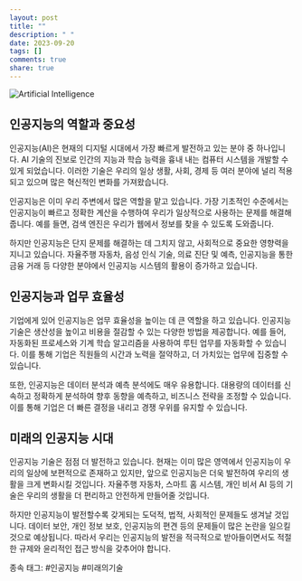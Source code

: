 ```yaml
---
layout: post
title: ""
description: " "
date: 2023-09-20
tags: []
comments: true
share: true
---
```


![Artificial Intelligence](image_link)

## 인공지능의 역할과 중요성

인공지능(AI)은 현재의 디지털 시대에서 가장 빠르게 발전하고 있는 분야 중 하나입니다. AI 기술의 진보로 인간의 지능과 학습 능력을 흉내 내는 컴퓨터 시스템을 개발할 수 있게 되었습니다. 이러한 기술은 우리의 일상 생활, 사회, 경제 등 여러 분야에 널리 적용되고 있으며 많은 혁신적인 변화를 가져왔습니다.

인공지능은 이미 우리 주변에서 많은 역할을 맡고 있습니다. 가장 기초적인 수준에서는 인공지능이 빠르고 정확한 계산을 수행하여 우리가 일상적으로 사용하는 문제를 해결해줍니다. 예를 들면, 검색 엔진은 우리가 웹에서 정보를 찾을 수 있도록 도와줍니다. 

하지만 인공지능은 단지 문제를 해결하는 데 그치지 않고, 사회적으로 중요한 영향력을 지니고 있습니다. 자율주행 자동차, 음성 인식 기술, 의료 진단 및 예측, 인공지능을 통한 금융 거래 등 다양한 분야에서 인공지능 시스템의 활용이 증가하고 있습니다. 

## 인공지능과 업무 효율성

기업에게 있어 인공지능은 업무 효율성을 높이는 데 큰 역할을 하고 있습니다. 인공지능 기술은 생산성을 높이고 비용을 절감할 수 있는 다양한 방법을 제공합니다. 예를 들어, 자동화된 프로세스와 기계 학습 알고리즘을 사용하여 루틴 업무를 자동화할 수 있습니다. 이를 통해 기업은 직원들의 시간과 노력을 절약하고, 더 가치있는 업무에 집중할 수 있습니다.

또한, 인공지능은 데이터 분석과 예측 분석에도 매우 유용합니다. 대용량의 데이터를 신속하고 정확하게 분석하여 향후 동향을 예측하고, 비즈니스 전략을 조정할 수 있습니다. 이를 통해 기업은 더 빠른 결정을 내리고 경쟁 우위를 유지할 수 있습니다.

## 미래의 인공지능 시대

인공지능 기술은 점점 더 발전하고 있습니다. 현재는 이미 많은 영역에서 인공지능이 우리의 일상에 보편적으로 존재하고 있지만, 앞으로 인공지능은 더욱 발전하여 우리의 생활을 크게 변화시킬 것입니다. 자율주행 자동차, 스마트 홈 시스템, 개인 비서 AI 등의 기술은 우리의 생활을 더 편리하고 안전하게 만들어줄 것입니다. 

하지만 인공지능이 발전할수록 갖게되는 도덕적, 법적, 사회적인 문제들도 생겨날 것입니다. 데이터 보안, 개인 정보 보호, 인공지능의 편견 등의 문제들이 많은 논란을 일으킬 것으로 예상됩니다. 따라서 우리는 인공지능의 발전을 적극적으로 받아들이면서도 적절한 규제와 윤리적인 접근 방식을 갖추어야 합니다.

종속 태그: #인공지능 #미래의기술